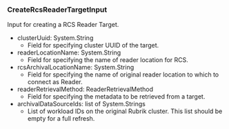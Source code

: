 ### CreateRcsReaderTargetInput
Input for creating a RCS Reader Target.

- clusterUuid: System.String
  - Field for specifying cluster UUID of the target.
- readerLocationName: System.String
  - Field for specifying the name of reader location for RCS.
- rcsArchivalLocationName: System.String
  - Field for specifying the name of original reader location to which to connect as Reader.
- readerRetrievalMethod: ReaderRetrievalMethod
  - Field for specifying the metadata to be retrieved from a target.
- archivalDataSourceIds: list of System.Strings
  - List of workload IDs on the original Rubrik cluster. This list should be empty for a full refresh.
